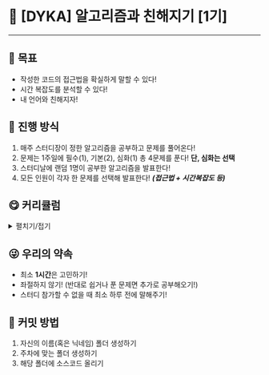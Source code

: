 # 🎉 [DYKA] 알고리즘과 친해지기 [1기]
***
## 🎯 목표
- 작성한 코드의 접근법을 확실하게 말할 수 있다!
- 시간 복잡도를 분석할 수 있다!
- 내 언어와 친해지자!

## 🚴 진행 방식
1. 매주 스터디장이 정한 알고리즘을 공부하고 문제를 풀어온다!
2. 문제는 1주일에 필수(1), 기본(2), 심화(1) 총 4문제를 푼다! **단, 심화는 선택**
3. 스터디날에 랜덤 1명이 공부한 알고리즘을 발표한다!
4. 모든 인원이 각자 한 문제를 선택해 발표한다! ***(접근법 + 시간복잡도 등)***

## 😋 커리큘럼
<details>
  <summary>펼치기/접기</summary>

| 주차 | 유형                                                  |
| --- |-----------------------------------------------------|
| 1주차 | 정렬 & 탐색                                             |
| 2주차 | 재귀 & 그리디 |  
| 3주차 | BFS & DP |
| 4주차 | DFS & 백트래킹 |
  
<br>
  
<h3> 정렬 & 탐색 </h3>

| 주차 | 난이도 | 문제                                                                                                               |
| --- |-----|------------------------------------------------------------------------------------------------------------------|
| 필수 | 실버5 | [수 정렬하기4](https://www.acmicpc.net/problem/11931) (정렬 알고리즘 중 하나 선택해서 풀기)                                          |
| 기본 | 실버3 | [등수 매기기 (정렬)](https://www.acmicpc.net/problem/2012), [IF문 좀 대신 써줘 (이분탐색)](https://www.acmicpc.net/problem/19637) |
| 심화 | 골드5 | 🔥 [입국 심사](https://www.acmicpc.net/problem/3079) 🔥                                                              |
  
✌️ BONUS : [휴게소 (이분 탐색)](https://www.acmicpc.net/problem/1477)
  
<h3> 재귀 & 그리디 </h3>

| 주차 | 난이도 | 문제                                                                                                               |
| --- |-----|------------------------------------------------------------------------------------------------------------------|
| 필수 | 실버5 | [뒤집기 (그리디)](https://www.acmicpc.net/problem/1439)                                          |
| 기본 | 실버2-3 | [투에-모스 문자열 (재귀)](https://www.acmicpc.net/problem/18222), [특별상이라도 받고 싶어 (재귀)](https://www.acmicpc.net/problem/24460) |
| 심화 | 골드5 | 🔥 [강의실 (그리디)](https://www.acmicpc.net/problem/1374) 🔥                                                              |
  
✌️ BONUS : [강의실 배정 (그리디)](https://www.acmicpc.net/problem/11000)
  
<h3> BFS & DP </h3>

| 주차 | 난이도 | 문제                                                                                                               |
| --- |-----|------------------------------------------------------------------------------------------------------------------|
| 필수 | 실버5 | [거스름돈 (DP)](https://www.acmicpc.net/problem/14916)                                          |
| 기본 | 실버2-3 | [알고리즘 수업 - 너비 우선 탐색 1 (BFS)](https://www.acmicpc.net/problem/24444), [다이나믹이 뭐예요? (DP)](https://www.acmicpc.net/problem/14494) |
| 심화 | 골드4 | 🔥 [뮤탈리스크 (BFS)](https://www.acmicpc.net/problem/12869) 🔥                                                              |
  
<h3> DFS & 백트래킹 </h3>

| 주차 | 난이도 | 문제                                                                                                               |
| --- |-----|------------------------------------------------------------------------------------------------------------------|
| 필수 | 실버3 | [모든 순열 (백트래킹)](https://www.acmicpc.net/problem/10974)                                          |
| 기본 | 실버2 | [외판원 순회 2 (백트래킹)](https://www.acmicpc.net/problem/10971), [양 한마리... 양 두마리... (DFS)](https://www.acmicpc.net/problem/11123) |
| 심화 | 골드5 | 🔥 [나의 인생에는 수학과 함께 (DFS)](https://www.acmicpc.net/problem/17265) 🔥                                                              |
  
</details>

## 😜 우리의 약속
- 최소 **1시간**은 고민하기! 
- 좌절하지 않기! (반대로 쉽거나 푼 문제면 추가로 공부해오기!)
- 스터디 참가할 수 없을 때 최소 하루 전에 말해주기!

## 🎉 커밋 방법
1. 자신의 이름(혹은 닉네임) 폴더 생성하기
2. 주차에 맞는 폴더 생성하기
3. 해당 폴더에 소스코드 올리기
